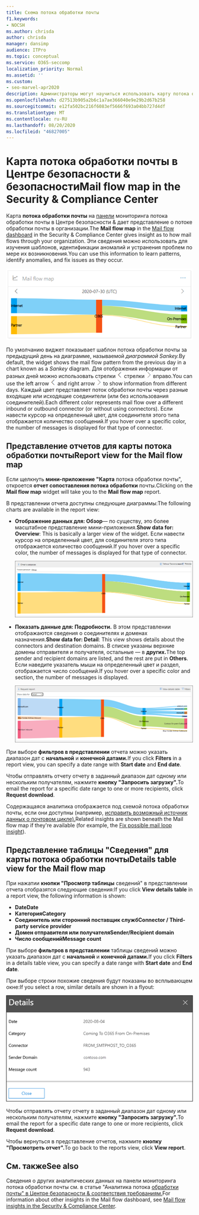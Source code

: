 ```yaml
---
title: Схема потока обработки почты
f1.keywords:
- NOCSH
ms.author: chrisda
author: chrisda
manager: dansimp
audience: ITPro
ms.topic: conceptual
ms.service: O365-seccomp
localization_priority: Normal
ms.assetid: ''
ms.custom:
- seo-marvel-apr2020
description: Администраторы могут научиться использовать карту потока обработки почты на панели мониторинга потока обработки почты в Центре безопасности & для визуализации и отслеживания потока почты в организации через соединители, не используя соединители.
ms.openlocfilehash: d27513b905a2b6c1a7ae366040e9e29b2d67b258
ms.sourcegitcommit: e12fa502bc216f6083ef5666f693a04bb727d4df
ms.translationtype: MT
ms.contentlocale: ru-RU
ms.lasthandoff: 08/20/2020
ms.locfileid: "46827005"
---
```

# <a name="mail-flow-map-in-the-security--compliance-center"></a><span data-ttu-id="2521d-103">Карта потока обработки почты в Центре безопасности & безопасности</span><span class="sxs-lookup"><span data-stu-id="2521d-103">Mail flow map in the Security & Compliance Center</span></span>

<span data-ttu-id="2521d-104">Карта **потока обработки почты** на [панели](mail-flow-insights-v2.md) мониторинга потока обработки почты в Центре безопасности & дает представление о потоке обработки почты в организации.</span><span class="sxs-lookup"><span data-stu-id="2521d-104">The **Mail flow map** in the [Mail flow dashboard](mail-flow-insights-v2.md) in the Security & Compliance Center gives insight as to how mail flows through your organization.</span></span> <span data-ttu-id="2521d-105">Эти сведения можно использовать для изучения шаблонов, идентификации аномалий и устранения проблем по мере их возникновения.</span><span class="sxs-lookup"><span data-stu-id="2521d-105">You can use this information to learn patterns, identify anomalies, and fix issues as they occur.</span></span>

![Мини-приложение «Карта потока обработки почты) на информационной панели потока обработки почты в Центре соответствия требованиям & требованиям](../../media/mfi-mail-flow-map-widget.png)

<span data-ttu-id="2521d-107">По умолчанию виджет показывает шаблон потока обработки почты за предыдущий день на диаграмме, называемой *диаграммой Sankey.*</span><span class="sxs-lookup"><span data-stu-id="2521d-107">By default, the widget shows the mail flow pattern from the previous day in a chart known as a *Sankey* diagram.</span></span> <span data-ttu-id="2521d-108">Для отображения информации от разных дней можно использовать стрелки ![ влево и ](../../media/scc-left-arrow.png) стрелки ![ ](../../media/scc-right-arrow.png) вправо.</span><span class="sxs-lookup"><span data-stu-id="2521d-108">You can use the left arrow ![Left arrow](../../media/scc-left-arrow.png) and right arrow ![Right arrow](../../media/scc-right-arrow.png) to show information from different days.</span></span> <span data-ttu-id="2521d-109">Каждый цвет представляет поток обработки почты через разные входящие или исходящие соединители (или без использования соединителей).</span><span class="sxs-lookup"><span data-stu-id="2521d-109">Each different color represents mail flow over a different inbound or outbound connector (or without using connectors).</span></span> <span data-ttu-id="2521d-110">Если навести курсор на определенный цвет, для соединителя этого типа отображается количество сообщений.</span><span class="sxs-lookup"><span data-stu-id="2521d-110">If you hover over a specific color, the number of messages is displayed for that type of connector.</span></span>

## <a name="report-view-for-the-mail-flow-map"></a><span data-ttu-id="2521d-111">Представление отчетов для карты потока обработки почты</span><span class="sxs-lookup"><span data-stu-id="2521d-111">Report view for the Mail flow map</span></span>

<span data-ttu-id="2521d-112">Если щелкнуть **мини-приложение "Карта** потока обработки почты", откроется **отчет сопоставления потока обработки** почты.</span><span class="sxs-lookup"><span data-stu-id="2521d-112">Clicking on the **Mail flow map** widget will take you to the **Mail flow map** report.</span></span>

<span data-ttu-id="2521d-113">В представлении отчета доступны следующие диаграммы:</span><span class="sxs-lookup"><span data-stu-id="2521d-113">The following charts are available in the report view:</span></span>

- <span data-ttu-id="2521d-114">**Отображение данных для: Обзор**— по существу, это более масштабное представление мини-приложения.</span><span class="sxs-lookup"><span data-stu-id="2521d-114">**Show data for: Overview**: This is basically a larger view of the widget.</span></span> <span data-ttu-id="2521d-115">Если навести курсор на определенный цвет, для соединителя этого типа отображается количество сообщений.</span><span class="sxs-lookup"><span data-stu-id="2521d-115">If you hover over a specific color, the number of messages is displayed for that type of connector.</span></span>

  ![Обзорное представление в отчете о карте потока обработки почты](../../media/mfi-mail-flow-map-report-overview.png)

- <span data-ttu-id="2521d-117">**Показать данные для: Подробности.** В этом представлении отображаются сведения о соединителях и доменах назначения.</span><span class="sxs-lookup"><span data-stu-id="2521d-117">**Show data for: Detail**: This view shows details about the connectors and destination domains.</span></span> <span data-ttu-id="2521d-118">В списке указаны верхние домены отправителя и получателя, остальные — в **других.**</span><span class="sxs-lookup"><span data-stu-id="2521d-118">The top sender and recipient domains are listed, and the rest are put in **Others**.</span></span> <span data-ttu-id="2521d-119">Если наведите указатель мыши на определенный цвет и раздел, отображается число сообщений.</span><span class="sxs-lookup"><span data-stu-id="2521d-119">If you hover over a specific color and section, the number of messages is displayed.</span></span>

  ![Подробное представление в отчете о карте потока обработки почты](../../media/mfi-mail-flow-map-report-detail.png)

<span data-ttu-id="2521d-121">При выборе **фильтров в представлении** отчета можно указать диапазон дат с **начальной** и **конечной датами.**</span><span class="sxs-lookup"><span data-stu-id="2521d-121">If you click **Filters** in a report view, you can specify a date range with **Start date** and **End date**.</span></span>

<span data-ttu-id="2521d-122">Чтобы отправлять отчету отчету в заданный диапазон дат одному или нескольким получателям, нажмите **кнопку "Запросить загрузку".**</span><span class="sxs-lookup"><span data-stu-id="2521d-122">To email the report for a specific date range to one or more recipients, click **Request download**.</span></span>

<span data-ttu-id="2521d-123">Содержащаяся аналитика отображается под схемой потока обработки почты, если они доступны (например, [исправить возможный источник данных о почтовом цикле).](mfi-mail-loop-insight.md)</span><span class="sxs-lookup"><span data-stu-id="2521d-123">Related insights are shown beneath the Mail flow map if they're available (for example, the [Fix possible mail loop insight](mfi-mail-loop-insight.md)).</span></span>

## <a name="details-table-view-for-the-mail-flow-map"></a><span data-ttu-id="2521d-124">Представление таблицы "Сведения" для карты потока обработки почты</span><span class="sxs-lookup"><span data-stu-id="2521d-124">Details table view for the Mail flow map</span></span>

<span data-ttu-id="2521d-125">При нажатии **кнопки "Просмотр таблицы** сведений" в представлении отчета отобразятся следующие сведения:</span><span class="sxs-lookup"><span data-stu-id="2521d-125">If you click **View details table** in a report view, the following information is shown:</span></span>

- <span data-ttu-id="2521d-126">**Date**</span><span class="sxs-lookup"><span data-stu-id="2521d-126">**Date**</span></span>
- <span data-ttu-id="2521d-127">**Категория**</span><span class="sxs-lookup"><span data-stu-id="2521d-127">**Category**</span></span>
- <span data-ttu-id="2521d-128">**Соединитель или сторонний поставщик служб**</span><span class="sxs-lookup"><span data-stu-id="2521d-128">**Connector / Third-party service provider**</span></span>
- <span data-ttu-id="2521d-129">**Домен отправителя или получателя**</span><span class="sxs-lookup"><span data-stu-id="2521d-129">**Sender/Recipient domain**</span></span>
- <span data-ttu-id="2521d-130">**Число сообщений**</span><span class="sxs-lookup"><span data-stu-id="2521d-130">**Message count**</span></span>

<span data-ttu-id="2521d-131">При выборе **фильтров в представлении** таблицы сведений можно указать диапазон дат с **начальной** и **конечной датами.**</span><span class="sxs-lookup"><span data-stu-id="2521d-131">If you click **Filters** in a details table view, you can specify a date range with **Start date** and **End date**.</span></span>

<span data-ttu-id="2521d-132">При выборе строки похожие сведения будут показаны во всплывающем окне:</span><span class="sxs-lookup"><span data-stu-id="2521d-132">If you select a row, similar details are shown in a flyout:</span></span>

![Всплывающем элементе "Сведения" таблицы "Сведения" на карте потока обработки почты](../../media/mfi-mail-flow-map-view-details-table-details.png)

<span data-ttu-id="2521d-134">Чтобы отправлять отчету отчету в заданный диапазон дат одному или нескольким получателям, нажмите **кнопку "Запросить загрузку".**</span><span class="sxs-lookup"><span data-stu-id="2521d-134">To email the report for a specific date range to one or more recipients, click **Request download**.</span></span>

<span data-ttu-id="2521d-135">Чтобы вернуться в представление отчетов, нажмите **кнопку "Просмотреть отчет".**</span><span class="sxs-lookup"><span data-stu-id="2521d-135">To go back to the reports view, click **View report**.</span></span>

## <a name="see-also"></a><span data-ttu-id="2521d-136">См. также</span><span class="sxs-lookup"><span data-stu-id="2521d-136">See also</span></span>

<span data-ttu-id="2521d-137">Сведения о других аналитических данных на панели мониторинга потока обработки почты см. в статье "Аналитика потока [обработки почты" в Центре безопасности & соответствия требованиям.](mail-flow-insights-v2.md)</span><span class="sxs-lookup"><span data-stu-id="2521d-137">For information about other insights in the Mail flow dashboard, see [Mail flow insights in the Security & Compliance Center](mail-flow-insights-v2.md).</span></span>
